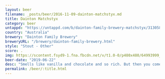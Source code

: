 ```yaml
---
layout: beer
filename: _posts/beer/2016-11-09-dainton-matchstyx.md
title: Dainton Matchstyx
category: beer
untappd: "https://untappd.com/b/dainton-family-brewery-matchstyx/3130581"
country: "Australia"
brewery: "Dainton Family Brewery"
breweryURL: "/brewery/dainton-family-brewery.html"
style: "Stout - Other"
score: .
img: https://scontent.fsyd9-1.fna.fbcdn.net/v/t1.0-0/p480x480/64993999_10157223730963745_1468096233535963136_o.jpg?_nc_cat=100&_nc_sid=e007fa&_nc_ohc=jU2_ZkDpGNMAX9ERiRF&_nc_ht=scontent.fsyd9-1.fna&tp=6&oh=593d874e5a0b79a7631f9671165470e3&oe=5F95DCEF
beer-date: "2019-06-22"
desc: "Smells like vanilla and chocolate and so rich. But then you come to the taste and it just blows you away. You get both the chilli and the smoke are there but perfectly subtle so that they add to the beer without overwhelming it.  Leaves a lovely sense of warming inside and a beautiful sweetness on the palette/10"
permalink: /beer/:title.html
---
```

